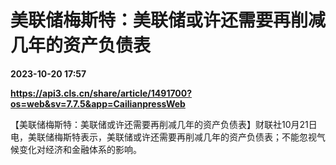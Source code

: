 # 美联储梅斯特：美联储或许还需要再削减几年的资产负债表

**2023-10-20 17:57**

**https://api3.cls.cn/share/article/1491700?os=web&sv=7.7.5&app=CailianpressWeb**

【美联储梅斯特：美联储或许还需要再削减几年的资产负债表】财联社10月21日电，美联储梅斯特表示，美联储或许还需要再削减几年的资产负债表；不能忽视气候变化对经济和金融体系的影响。